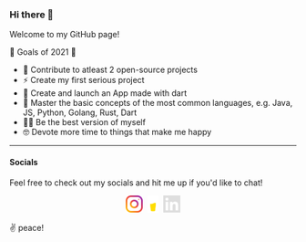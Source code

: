 ### Hi there 👋

Welcome to my GitHub page!

🚀 Goals of 2021 🚀
- 🔭 Contribute to atleast 2 open-source projects
- ⚡️  Create my first serious project
- 📱 Create and launch an App made with dart
- 🌱 Master the basic concepts of the most common languages, e.g. Java, JS, Python, Golang, Rust, Dart
- 👨‍🦰 Be the best version of myself
- 🤓 Devote more time to things that make me happy

---


#### Socials

Feel free to check out my socials and hit me up if you'd like to chat!

<p align='center'>
<a href="https://instagram.com/faagerholm"><img height="30" src="https://github.com/Faagerholm/Faagerholm/blob/main/icons/instagram-icon.png?raw=true"></a>&nbsp;
<a href="https://www.buymeacoffee.com/Faagerholm"><img height="30" src="https://github.com/Faagerholm/Faagerholm/blob/main/icons/BMC-icon.png?raw=true"></a>&nbsp;
<a href="https://www.linkedin.com/in/jimmy-fagerholm/"><img height="30" src="https://github.com/Faagerholm/Faagerholm/blob/main/icons/linkedin-icon.png?raw=true"></a>
</p>

✌️ peace!
